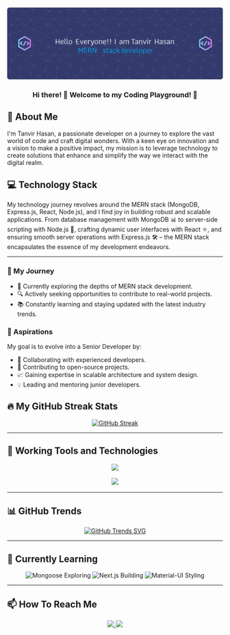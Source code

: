 ![banner](https://github.com/FSD-Tanvir/FSD-Tanvir/blob/main/github-header-image.png)

<h3 align="center">
  Hi there! 👋 Welcome to my Coding Playground! 🚀
</h3>

## 👋 About Me

<p>
  I'm Tanvir Hasan, a passionate developer on a journey to explore the vast world of code and craft digital wonders. With a keen eye on innovation and a vision to make a positive impact, my mission is to leverage technology to create solutions that enhance and simplify the way we interact with the digital realm.
</p>

## 💻 Technology Stack

<p>
  My technology journey revolves around the MERN stack (MongoDB, Express.js, React, Node.js), and I find joy in building robust and scalable applications. From database management with MongoDB 📊 to server-side scripting with Node.js 🚀, crafting dynamic user interfaces with React ⚛️, and ensuring smooth server operations with Express.js 🛠️ – the MERN stack encapsulates the essence of my development endeavors.
</p>

---

### 🚀 My Journey

- 🌱 Currently exploring the depths of MERN stack development.
- 🔍 Actively seeking opportunities to contribute to real-world projects.
- 📚 Constantly learning and staying updated with the latest industry trends.

### 🌟 Aspirations

My goal is to evolve into a Senior Developer by:

- 🤝 Collaborating with experienced developers.
- 🚀 Contributing to open-source projects.
- 📈 Gaining expertise in scalable architecture and system design.
- 💡 Leading and mentoring junior developers.

## 🔥 My GitHub Streak Stats

<div align='center'>

  [![GitHub Streak](https://github-readme-streak-stats.herokuapp.com?user=FSD-Tanvir&theme=prussian)](https://git.io/streak-stats)
</div>

---

## 🚀 Working Tools and Technologies

<div align="center">
  <p>
    <a href="#" alt="JavaScript, React, Tailwind CSS, HTML, Firebase">
      <img src="https://skillicons.dev/icons?i=js,react,tailwind,css,html,firebase" />
    </a>
  </p>

  <p>
    <a href="#" alt="Node.js, MongoDB, Express, Git, GitHub, Vercel">
      <img src="https://skillicons.dev/icons?i=nodejs,mongodb,express,git,github,vercel" />
    </a>
  </p>
</div>

---

## 📊 GitHub Trends

<div align='center'>

  [![GitHub Trends SVG](https://api.githubtrends.io/user/svg/FSD-Tanvir/langs?time_range=one_year&compact=True&theme=bright_lights)](https://githubtrends.io)
</div>

---

## 🌱 Currently Learning

<div align="center">
  <p>
    <img src="https://img.shields.io/badge/Mongoose-Exploring-880000?style=for-the-badge&logo=node.js&logoColor=white" alt="Mongoose Exploring" />
    <img src="https://img.shields.io/badge/Next.js-Building-000000?style=for-the-badge&logo=next.js&logoColor=white" alt="Next.js Building" />
    <img src="https://img.shields.io/badge/Material--UI-Styling-0081CB?style=for-the-badge&logo=material-ui&logoColor=white" alt="Material-UI Styling" />
  </p>
</div>

---

## 📫 How To Reach Me

<div align="center">
  <a href="https://www.linkedin.com/in/fsd-tanvir" alt="LinkedIn">
    <img src="https://img.shields.io/badge/LinkedIn-Connect-blue?logo=linkedin" />
  </a>
  
  <a href="mailto:tanvirfsd1@gmail.com" alt="Email">
    <img src="https://img.shields.io/badge/Email-Send%20a%20Message-red?logo=gmail" />
  </a>
</div>
